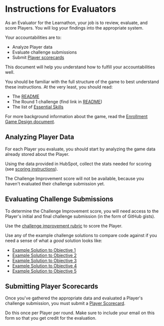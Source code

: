 # Instructions for Evaluators

As an Evaluator for the Learnathon, your job is to review, evaluate, and score Players. You will log your findings into the appropriate system.

Your accountabilities are to:

- Analyze Player data
- Evaluate challenge submissions
- Submit [Player scorecards][scorecard]

This document will help you understand how to fulfill your accountabilities well.

You should be familiar with the full structure of the game to best understand these instructions. At the very least, you should read:

- The [README](./README.md)
- The Round 1 challenge (find link in [README](./README.md))
- The list of [Essential Skills](./README.md#essential-skills)

For more background information about the game, read the [Enrollment Game Design document](https://docs.google.com/document/d/10_ZUYvicCy8nMCRwJG_FaR0EwRQbBKZdTw9u2CaeA_0/edit#).

## Analyzing Player Data

For each Player you evaluate, you should start by analyzing the game data already stored about the Player.

Using the data provided in HubSpot, collect the stats needed for scoring (see [scoring instructions](https://docs.google.com/document/d/10_ZUYvicCy8nMCRwJG_FaR0EwRQbBKZdTw9u2CaeA_0/edit#heading=h.uxtttrv1j64f)).

The Challenge Improvement score will not be available, because you haven't evaluated their challenge submission yet.

## Evaluating Challenge Submissions

To determine the Challenge Improvement score, you will need access to the Player's initial and final challenge submission (in the form of GitHub gists).

Use the [challenge improvement rubric][challenge-improvement-rubric] to score the Player.

Use any of the example challenge solutions to compare code against if you need a sense of what a _good_ solution looks like:

- [Example Solution to Objective 1](./solutions/obj-1/)
- [Example Solution to Objective 2](./solutions/obj-2/)
- [Example Solution to Objective 3](./solutions/obj-3/)
- [Example Solution to Objective 4](./solutions/obj-4/)
- [Example Solution to Objective 5](./solutions/obj-5/)

## Submitting Player Scorecards

Once you've gathered the appropriate data and evaluated a Player's challenge submission, you must submit a [Player Scorecard][scorecard].

Do this once per Player per round. Make sure to include your email on this form so that you get credit for the evaluation.

[scorecard]: https://www.surveymonkey.com/r/learnathon-scorecard
[challenge-improvement-rubric]: https://www.surveymonkey.com/r/learnathon-improvement-calculator
